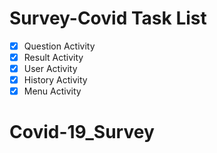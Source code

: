 # Survey-Covid Task List

- [x] Question Activity
- [x] Result Activity
- [x] User Activity
- [x] History Activity
- [x] Menu Activity
# Covid-19_Survey
